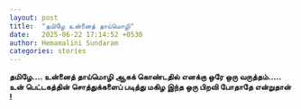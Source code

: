 ```yaml
---
layout: post
title:  "தமிழே உன்னைத் தாய்மொழி"
date:   2025-06-22 17:14:52 +0530
author: Hemamalini Sundaram
categories: stories
---
```


**தமிழே\.... உன்னைத் தாய்மொழி ஆகக் கொண்டதில் எனக்கு ஒரே ஒரு வருத்தம்\..... உன்
பெட்டகத்தின் சொத்துக்களைப் படித்து மகிழ இந்த ஒரு பிறவி போதாதே என்றுதான் !**
